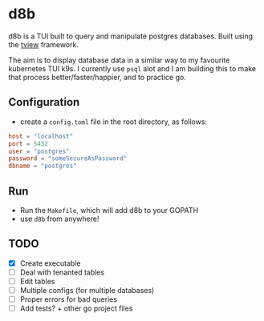 # d8b

d8b is a TUI built to query and manipulate postgres databases. Built using the [tview](https://github.com/rivo/tview/tree/master) framework.

The aim is to display database data in a similar way to my favourite kubernetes TUI k9s. I currently use `psql` alot and I am building this to make that process better/faster/happier, and to practice go.

## Configuration

- create a `config.toml` file in the root directory, as follows:

```toml
host = "localhost"
port = 5432
user = "postgres"
password = "someSecureAsPassword"
dbname = "postgres"
```

## Run

- Run the `Makefile`, which will add d8b to your GOPATH
- use `d8b` from anywhere!

## TODO

- [x] Create executable
- [ ] Deal with tenanted tables
- [ ] Edit tables
- [ ] Multiple configs (for multiple databases)
- [ ] Proper errors for bad queries
- [ ] Add tests? + other go project files

